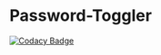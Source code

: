 # Password-Toggler
[![Codacy Badge](https://api.codacy.com/project/badge/Grade/bbf55a77cc3f489cb1738a3b3c55853f)](https://www.codacy.com/app/guruwanabe/Password-Toggler?utm_source=github.com&utm_medium=referral&utm_content=guruwanabe/Password-Toggler&utm_campaign=badger)